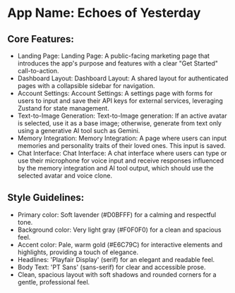 # **App Name**: Echoes of Yesterday

## Core Features:

- Landing Page: Landing Page: A public-facing marketing page that introduces the app's purpose and features with a clear "Get Started" call-to-action.
- Dashboard Layout: Dashboard Layout: A shared layout for authenticated pages with a collapsible sidebar for navigation.
- Account Settings: Account Settings: A settings page with forms for users to input and save their API keys for external services, leveraging Zustand for state management.
- Text-to-Image Generation: Text-to-Image generation: If an active avatar is selected, use it as a base image; otherwise, generate from text only using a generative AI tool such as Gemini.
- Memory Integration: Memory Integration: A page where users can input memories and personality traits of their loved ones. This input is saved.
- Chat Interface: Chat Interface: A chat interface where users can type or use their microphone for voice input and receive responses influenced by the memory integration and AI tool output, which should use the selected avatar and voice clone.

## Style Guidelines:

- Primary color: Soft lavender (#D0BFFF) for a calming and respectful tone.
- Background color: Very light gray (#F0F0F0) for a clean and spacious feel.
- Accent color: Pale, warm gold (#E6C79C) for interactive elements and highlights, providing a touch of elegance.
- Headlines: 'Playfair Display' (serif) for an elegant and readable feel.
- Body Text: 'PT Sans' (sans-serif) for clear and accessible prose.
- Clean, spacious layout with soft shadows and rounded corners for a gentle, professional feel.